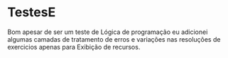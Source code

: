 # TestesE

Bom apesar de ser um teste de Lógica de programação eu adicionei algumas camadas de tratamento de erros e variações nas resoluções de exercicios
apenas para Exibição de recursos.

